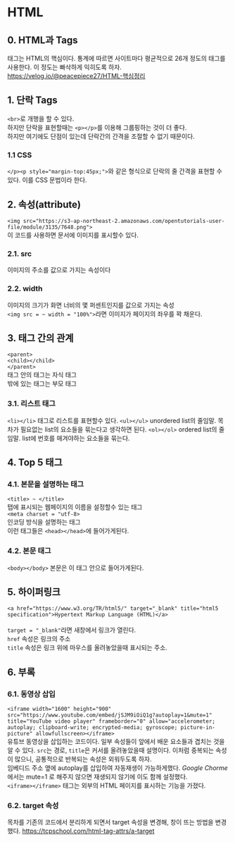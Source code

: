 # HTML
## 0. HTML과 Tags
태그는 HTML의 핵심이다.
통계에 따르면 사이트마다 평균적으로 26개 정도의 태그를 사용한다.
이 정도는 빠삭하게 익히도록 하자.  
https://velog.io/@peacepiece27/HTML-핵심정리
## 1. 단락 Tags
`<br>`로 개행을 할 수 있다.  
하지만 단락을 표현할때는 `<p></p>`를 이용해 그룹핑하는 것이 더 좋다.  
하지만 여기에도 단점이 있는데 단락간의 간격을 조절할 수 없기 때문이다.
### 1.1 CSS
`</p><p style="margin-top:45px;">`와 같은 형식으로 단락의 줄 간격을 표현할 수 있다. 이를 CSS 문법이라 한다.

## 2. 속성(attribute)
`<img src="https://s3-ap-northeast-2.amazonaws.com/opentutorials-user-file/module/3135/7648.png">`  
이 코드를 사용하면 문서에 이미지를 표시할수 있다.
### 2.1. src
이미지의 주소를 값으로 가지는 속성이다
### 2.2. width
이미지의 크기가 화면 너비의 몇 퍼센트인지를 값으로 가지는 속성  
`<img src = ~ width = "100%">`라면 이미지가 페이지의 좌우를 꽉 채운다.

## 3. 태그 간의 관계
`<parent>`  
`<child></child>`  
`</parent>`  
태그 안의 태그는 자식 태그  
밖에 있는 태그는 부모 태그
### 3.1. 리스트 태그
`<li></li>` 태그로 리스트를 표현할수 있다. 
`<ul></ul>` unordered list의 줄임말. 목차가 필요없는 list의 요소들을 묶는다고 생각하면 된다.
`<ol></ol>` ordered list의 줄임말. list에 번호를 매겨야하는 요소들을 묶는다.

## 4. Top 5 태그
### 4.1. 본문을 설명하는 태그
`<title> ~ </title>`   
탭에 표시되는 웹페이지의 이름을 설정할수 있는 태그  
`<meta charset = "utf-8>`  
인코딩 방식을 설명하는 태그  
이런 태그들은 `<head></head>`에 들어가게된다.
### 4.2. 본문 태그
`<body></body>`
본문은 이 태그 안으로 들어가게된다.

## 5. 하이퍼링크
`<a href="https://www.w3.org/TR/html5/" target="_blank" title="html5 specification">Hypertext Markup Language (HTML)</a>` <br><br>
`target = "_blank"`라면 새창에서 링크가 열린다.  
`href` 속성은 링크의 주소  
`title` 속성은 링크 위에 마우스를 올려놓았을때 표시되는 주소.

## 6. 부록
### 6.1. 동영상 삽입
`<iframe width="1600" height="900" src="https://www.youtube.com/embed/jSJM9iOiQ1g?autoplay=1&mute=1" title="YouTube video player" frameborder="0" allow="accelerometer; autoplay; clipboard-write; encrypted-media; gyroscope; picture-in-picture" allowfullscreen></iframe>`  
유튜브 동영상을 삽입하는 코드이다. 일부 속성들이 앞에서 배운 요소들과 겹치는 것을 알 수 있다. `src`는 경로, `title`은 커서를 올려놓았을때 설명이다. 이처럼 중복되는 속성이 많으니, 공통적으로 반복되는 속성은 외워두도록 하자.  
임베디드 주소 옆에 autoplay를 삽입하여 자동재생이 가능하게했다. *Google Chorme*에서는 mute=1 로 해주지 않으면 재생되지 않기에 이도 함께 설정했다.  
`<iframe></iframe>` 태그는 외부의 HTML 페이지를 표시하는 기능을 가졌다.
### 6.2. target 속성
목차를 기존의 코드에서 분리하게 되면서 target 속성을 변경해, 창이 뜨는 방법을 변경했다.
https://tcpschool.com/html-tag-attrs/a-target